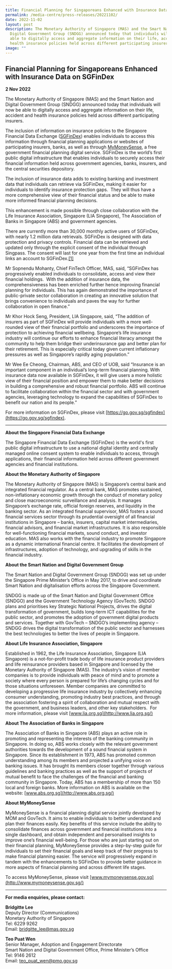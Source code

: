 ```yaml
---
title: Financial Planning for Singaporeans Enhanced with Insurance Data on SGFinDex
permalink: /media-centre/press-releases/20221102/
date: 2022-11-02
layout: post
description: The Monetary Authority of Singapore (MAS) and the Smart Nation and
  Digital Government Group (SNDGG) announced today that individuals will now be
  able to digitally access and aggregate information on their life, accident and
  health insurance policies held across different participating insurers.
image: ""
---
```



## Financial Planning for Singaporeans Enhanced with Insurance Data on SGFinDex

**2 Nov 2022**

The Monetary Authority of Singapore (MAS) and the Smart Nation and Digital Government Group (SNDGG) announced today that individuals will now be able to digitally access and aggregate information on their life, accident and health insurance policies held across different participating insurers.

The inclusion of information on insurance policies to the Singapore Financial Data Exchange ([SGFinDex](https://www.mas.gov.sg/news/media-releases/2021/investment-holdings-data-included-in-sgfindex)) enables individuals to access this information through financial planning applications or websites of participating insurers, banks, as well as through [MyMoneySense](https://www.mymoneysense.gov.sg/), a free government financial planning digital service. SGFinDex is the world’s first public digital infrastructure that enables individuals to securely access their financial information held across government agencies, banks, insurers, and the central securities depository.

The inclusion of insurance data adds to existing banking and investment data that individuals can retrieve via SGFinDex, making it easier for individuals to identify insurance protection gaps.  They will thus have a more comprehensive view of their financial status and be able to make more informed financial planning decisions.

This enhancement is made possible through close collaboration with the Life Insurance Association, Singapore (LIA Singapore), The Association of Banks in Singapore (ABS) and government agencies.

There are currently more than 30,000 monthly active users of SGFinDex, with nearly 1.2 million data retrievals. SGFinDex is designed with data protection and privacy controls. Financial data can be retrieved and updated only through the explicit consent of the individual through Singpass. The consent will last for one year from the first time an individual links an account to SGFinDex.[\[1\]](https://mail.google.com/mail/u/2/#m_-6040833844783529292__ftn1)  

Mr Sopnendu Mohanty, Chief FinTech Officer, MAS, said, “SGFinDex has progressively enabled individuals to consolidate, access and view their financial holdings.  With the addition of insurance data, the comprehensiveness has been enriched further hence improving financial planning for individuals. This has again demonstrated the importance of public-private sector collaboration in creating an innovative solution that brings convenience to individuals and paves the way for further collaboration in open finance.”     

Mr Khor Hock Seng, President, LIA Singapore, said, “The addition of insurers as part of SGFinDex will provide individuals with a more well-rounded view of their financial portfolio and underscores the importance of protection to achieving financial wellbeing. Singapore’s life insurance industry will continue our efforts to enhance financial literacy amongst the community to help them bridge their underinsurance gap and better plan for their retirement. This is especially critical today given current inflationary pressures as well as Singapore’s rapidly aging population.”

Mr Wee Ee Cheong, Chairman, ABS, and CEO of UOB, said “Insurance is an important component in an individual’s long-term financial planning. With insurance data now available in SGFinDex, it will give users a more holistic view of their financial position and empower them to make better decisions in building a comprehensive and robust financial portfolio. ABS will continue to facilitate collaboration within the financial sector and with government agencies, leveraging technology to expand the capabilities of SGFinDex to benefit our nation and its people.”

For more information on SGFinDex, please visit [https://go.gov.sg/sgfindex](https://go.gov.sg/sgfindex).

_______

**About the Singapore Financial Data Exchange**  

The Singapore Financial Data Exchange (SGFinDex) is the world's first public digital infrastructure to use a national digital identity and centrally managed online consent system to enable individuals to access, through applications, their financial information held across different government agencies and financial institutions.

**About the Monetary Authority of Singapore** 

The Monetary Authority of Singapore (MAS) is Singapore’s central bank and integrated financial regulator. As a central bank, MAS promotes sustained, non-inflationary economic growth through the conduct of monetary policy and close macroeconomic surveillance and analysis. It manages Singapore’s exchange rate, official foreign reserves, and liquidity in the banking sector. As an integrated financial supervisor, MAS fosters a sound financial services sector through its prudential oversight of all financial institutions in Singapore – banks, insurers, capital market intermediaries, financial advisors, and financial market infrastructures. It is also responsible for well-functioning financial markets, sound conduct, and investor education. MAS also works with the financial industry to promote Singapore as a dynamic international financial centre. It facilitates the development of infrastructures, adoption of technology, and upgrading of skills in the financial industry.

**About the Smart Nation and Digital Government Group** 

The Smart Nation and Digital Government Group (SNDGG) was set up under the Singapore Prime Minister’s Office in May 2017, to drive and coordinate Smart Nation and digitalisation efforts across the Singapore Government.

SNDGG is made up of the Smart Nation and Digital Government Office (SNDGO) and the Government Technology Agency (GovTech). SNDGO plans and prioritises key Strategic National Projects, drives the digital transformation of government, builds long-term ICT capabilities for the public sector, and promotes the adoption of government digital products and services. Together with GovTech – SNDGO’s implementing agency – SNDGG drives the digital transformation of the public sector and harnesses the best technologies to better the lives of people in Singapore.

**About Life Insurance Association, Singapore** 

Established in 1962, the Life Insurance Association, Singapore (LIA Singapore) is a not-for-profit trade body of life insurance product providers and life reinsurance providers based in Singapore and licensed by the Monetary Authority of Singapore (MAS). The industry’s vision of member companies is to provide individuals with peace of mind and to promote a society where every person is prepared for life’s changing cycles and for those situations unforeseen. Member companies are committed to developing a progressive life insurance industry by collectively enhancing consumer understanding, promoting industry best practices, and through the association fostering a spirit of collaboration and mutual respect with the government, and business leaders, and other key stakeholders.  For more information, please visit [www.lia.org.sg](http://www.lia.org.sg/)

**About The Association of Banks in Singapore** 

The Association of Banks in Singapore (ABS) plays an active role in promoting and representing the interests of the banking community in Singapore. In doing so, ABS works closely with the relevant government authorities towards the development of a sound financial system in Singapore. Since its establishment in 1973, ABS has promoted common understanding among its members and projected a unifying voice on banking issues. It has brought its members closer together through various guidelines and banking practices as well as the support of projects of mutual benefit to face the challenges of the financial and banking community in Singapore. Today, ABS has a membership of more than 150 local and foreign banks. More information on ABS is available on the website: [www.abs.org.sg](http://www.abs.org.sg/)

**About MyMoneySense**

MyMoneySense is a financial planning digital service jointly developed by MOM and GovTech. It aims to enable individuals to better understand and plan their finances easily. Key benefits of this service include the ability to consolidate finances across government and financial institutions into a single dashboard, and obtain independent and personalised insights to improve one’s financial well-being. For those who are just starting out on their financial planning, MyMoneySense provides a step-by-step guide for individuals to set their financial goals and keep track of their progress to make financial planning easier. The service will progressively expand in tandem with the enhancements to SGFinDex to provide better guidance in more aspects of financial planning and across different life stages.

To access MyMoneySense, please visit [www.mymoneysense.gov.sg](http://www.mymoneysense.gov.sg/)
																																													
_______

**For media enquiries, please contact:**

**Bridgitte Lee**<br>
Deputy Director (Communications)<br>
Monetary Authority of Singapore<br>
Tel: 6229 9262<br>
Email: [bridgitte_lee@mas.gov.sg](mailto:Bridgitte_lee@mas.gov.sg)

**Teo Puat Wen**<br>
Senior Manager, Adoption and Engagement Directorate <br>
Smart Nation and Digital Government Office, Prime Minister’s Office<br>
Tel: 9146 2612<br>
Email: [teo_puat_wen@pmo.gov.sg](mailto:teo_puat_wen@pmo.gov.sg)